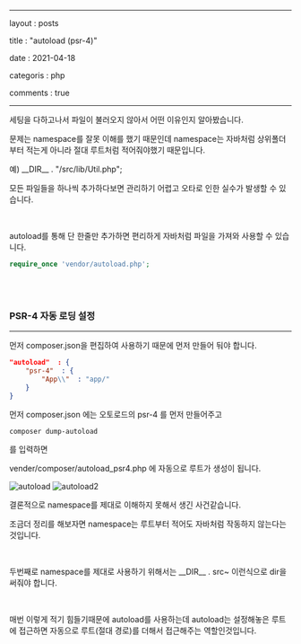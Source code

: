 ﻿---

layout : posts

title : "autoload (psr-4)"

date : 2021-04-18

categoris : php

comments : true

---

세팅을 다하고나서 파일이 불러오지 않아서 어떤 이유인지 알아봤습니다.

문제는 namespace를 잘못 이해를 했기 때문인데 namespace는 자바처럼 상위폴더부터 적는게 아니라 절대 루트처럼 적어줘야했기 때문입니다.

예) \_\_DIR\_\_ . "/src/lib/Util.php";

모든 파일들을 하나씩 추가하다보면 관리하기 어렵고 오타로 인한 실수가 발생할 수 있습니다.

<br>

autoload를 통해 단 한줄만 추가하면 편리하게 자바처럼 파일을 가져와 사용할 수 있습니다.

```php
require_once 'vendor/autoload.php';
```
<br>
<br>

### PSR-4 자동 로딩 설정
---
먼저 composer.json을 편집하여 사용하기 때문에 먼저 만들어 둬야 합니다.
```json
"autoload"  : {
	"psr-4"  : {
		"App\\"  : "app/"
	}
}
```

먼저 composer.json 에는 오토로드의 psr-4 를 먼저 만들어주고
```
composer dump-autoload
```
를 입력하면

vender/composer/autoload_psr4.php 에 자동으로 루트가 생성이 됩니다.

![autoload](https://user-images.githubusercontent.com/66049273/114973745-04699280-9ebc-11eb-82c2-9c1542fb79a3.png)
![autoload2](https://user-images.githubusercontent.com/66049273/114973811-282cd880-9ebc-11eb-9a6a-cc3d97d3cedd.png)

결론적으로 namespace를 제대로 이해하지 못해서 생긴 사건같습니다.

조금더 정리를 해보자면 namespace는 루트부터 적어도 자바처럼 작동하지 않는다는 것입니다.

<br>  

두번째로 namespace를 제대로 사용하기 위해서는 \_\_DIR__ . src~ 이런식으로 dir을 써줘야 합니다.

  <br>

매번 이렇게 적기 힘들기때문에 autoload를 사용하는데 autoload는 설정해놓은 루트에 접근하면 자동으로 루트(절대 경로)를 더해서 접근해주는 역할인것입니다.
<!--stackedit_data:
eyJoaXN0b3J5IjpbLTE1MDkzOTAxMzksLTExOTcxMzgzNjZdfQ
==
-->